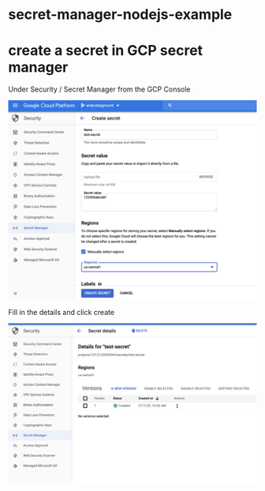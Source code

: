 # secret-manager-nodejs-example

# create a secret in GCP secret manager

  Under Security / Secret Manager from the GCP Console  
  
![](./img/create-secret.png)

  Fill in the details and click create  

![](./img/secret-created.png)
